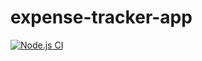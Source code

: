 # expense-tracker-app
[![Node.js CI](https://github.com/Thandeka93/expense-tracker-app/actions/workflows/node.js.yml/badge.svg)](https://github.com/Thandeka93/expense-tracker-app/actions/workflows/node.js.yml)